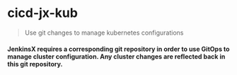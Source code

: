# cicd-jx-kub
> Use git changes to manage kubernetes configurations

#### JenkinsX requires a corresponding git repository in order to use GitOps to manage cluster configuration. Any cluster changes are reflected back in this git repository.
